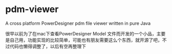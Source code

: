 pdm-viewer
==========

A cross platform PowerDesigner pdm file viewer written in pure Java

很早以前为了在mac下查看PowerDesigner Model 文件而开发的一个小品，主要是自己用，功能实现的比较简单，可能也有朋友需要这么个东西，就开源了吧，不过代码也懒得调整了，以后有空再整理下